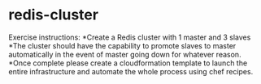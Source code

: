 # redis-cluster
Exercise instructions:
*Create a Redis cluster with 1 master and 3 slaves
*The cluster should have the capability to promote slaves to master automatically in the event of master going down for whatever reason.
*Once complete please create a cloudformation template to launch the entire infrastructure and automate the whole process using chef recipes.
